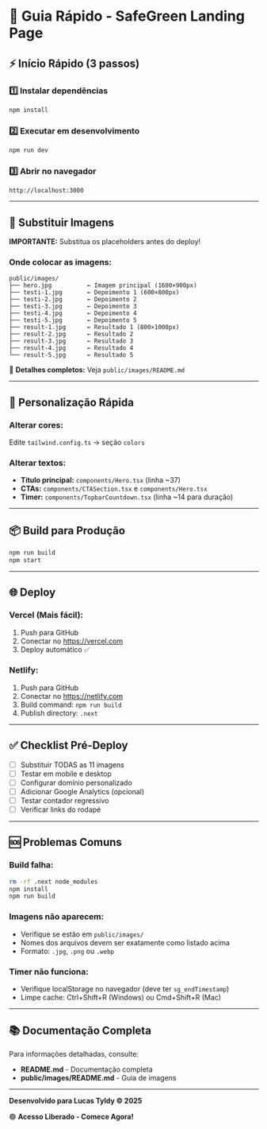 # 🚀 Guia Rápido - SafeGreen Landing Page

## ⚡ Início Rápido (3 passos)

### 1️⃣ Instalar dependências
```bash
npm install
```

### 2️⃣ Executar em desenvolvimento
```bash
npm run dev
```

### 3️⃣ Abrir no navegador
```
http://localhost:3000
```

---

## 📸 Substituir Imagens

**IMPORTANTE:** Substitua os placeholders antes do deploy!

### Onde colocar as imagens:
```
public/images/
├── hero.jpg          ← Imagem principal (1600×900px)
├── testi-1.jpg       ← Depoimento 1 (600×800px)
├── testi-2.jpg       ← Depoimento 2
├── testi-3.jpg       ← Depoimento 3
├── testi-4.jpg       ← Depoimento 4
├── testi-5.jpg       ← Depoimento 5
├── result-1.jpg      ← Resultado 1 (800×1000px)
├── result-2.jpg      ← Resultado 2
├── result-3.jpg      ← Resultado 3
├── result-4.jpg      ← Resultado 4
└── result-5.jpg      ← Resultado 5
```

📖 **Detalhes completos:** Veja `public/images/README.md`

---

## 🎨 Personalização Rápida

### Alterar cores:
Edite `tailwind.config.ts` → seção `colors`

### Alterar textos:
- **Título principal:** `components/Hero.tsx` (linha ~37)
- **CTAs:** `components/CTASection.tsx` e `components/Hero.tsx`
- **Timer:** `components/TopbarCountdown.tsx` (linha ~14 para duração)

---

## 📦 Build para Produção

```bash
npm run build
npm start
```

---

## 🌐 Deploy

### Vercel (Mais fácil):
1. Push para GitHub
2. Conectar no https://vercel.com
3. Deploy automático ✅

### Netlify:
1. Push para GitHub
2. Conectar no https://netlify.com
3. Build command: `npm run build`
4. Publish directory: `.next`

---

## ✅ Checklist Pré-Deploy

- [ ] Substituir TODAS as 11 imagens
- [ ] Testar em mobile e desktop
- [ ] Configurar domínio personalizado
- [ ] Adicionar Google Analytics (opcional)
- [ ] Testar contador regressivo
- [ ] Verificar links do rodapé

---

## 🆘 Problemas Comuns

### Build falha:
```bash
rm -rf .next node_modules
npm install
npm run build
```

### Imagens não aparecem:
- Verifique se estão em `public/images/`
- Nomes dos arquivos devem ser exatamente como listado acima
- Formato: `.jpg`, `.png` ou `.webp`

### Timer não funciona:
- Verifique localStorage no navegador (deve ter `sg_endTimestamp`)
- Limpe cache: Ctrl+Shift+R (Windows) ou Cmd+Shift+R (Mac)

---

## 📚 Documentação Completa

Para informações detalhadas, consulte:
- **README.md** - Documentação completa
- **public/images/README.md** - Guia de imagens

---

**Desenvolvido para Lucas Tyldy © 2025**

🟢 **Acesso Liberado - Comece Agora!**
